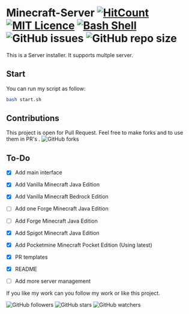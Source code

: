 # Minecraft-Server [![HitCount](http://hits.dwyl.io/AlexProgrammerDE/Minecraft-Server.svg)](http://hits.dwyl.io/AlexProgrammerDE/Minecraft-Server) [![MIT Licence](https://badges.frapsoft.com/os/mit/mit.png?v=103)](https://opensource.org/licenses/mit-license.php)  [![Bash Shell](https://badges.frapsoft.com/bash/v1/bash.png?v=103)](https://github.com/ellerbrock/open-source-badges/) ![GitHub issues](https://img.shields.io/github/issues-raw/AlexProgrammerDE/Minecraft-Server) ![GitHub repo size](https://img.shields.io/github/repo-size/AlexProgrammerDE/Minecraft-Server) 

This is a Server installer. It supports multple server.

## Start

You can run my script as follow:

```bash
bash start.sh
```

## Contributions

This project is open for Pull Request.
Feel free to make forks and to use them in PR's  .
![GitHub forks](https://img.shields.io/github/forks/AlexProgrammerDE/Minecraft-Server?style=social)

## To-Do

- [x] Add main interface

- [x] Add Vanilla Minecraft Java Edition

- [x] Add Vanilla Minecraft Bedrock Edition

- [ ] Add one Forge Minecraft Java Edition
- [ ] Add Forge Minecraft Java Edition

- [x] Add Spigot Minecraft Java Edition

- [x] Add Pocketmine Minecraft Pocket Edition (Using latest)

- [x] PR templates
- [x] README
- [ ] Add more server management

If you like my work can you follow my work or like this project.

![GitHub followers](https://img.shields.io/github/followers/AlexProgrammerDE?style=social)
![GitHub stars](https://img.shields.io/github/stars/AlexProgrammerDE/Minecraft-Server?style=social)
![GitHub watchers](https://img.shields.io/github/watchers/AlexProgrammerDE/Minecraft-Server?style=social)
